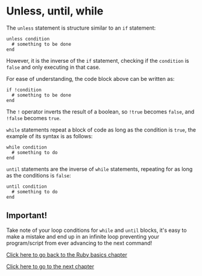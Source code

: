 # Unless, until, while

The `unless` statement is structure similar to an `if` statement:
```
unless condition
  # something to be done
end
```
However, it is the inverse of the `if` statement, checking if the `condition` is `false` and only executing in that case.

For ease of understanding, the code block above can be written as:
```
if !condition
  # something to be done
end
```

The `!` operator inverts the result of a boolean, so `!true` becomes `false`, and `!false` becomes `true`.

`while` statements repeat a block of code as long as the condition is `true`, the example of its syntax is as follows:
```
while condition
  # something to do
end
```

`until` statements are the inverse of `while` statements, repeating for as long as the conditions is `false`:
```
until condition
  # something to do
end
```

## Important!
Take note of your loop conditions for `while` and `until` blocks, it's easy to make a mistake and end up in an infinite loop preventing your program/script from ever advancing to the next command!

[Click here to go back to the Ruby basics chapter](../)

[Click here to go to the next chapter](../loops/)
